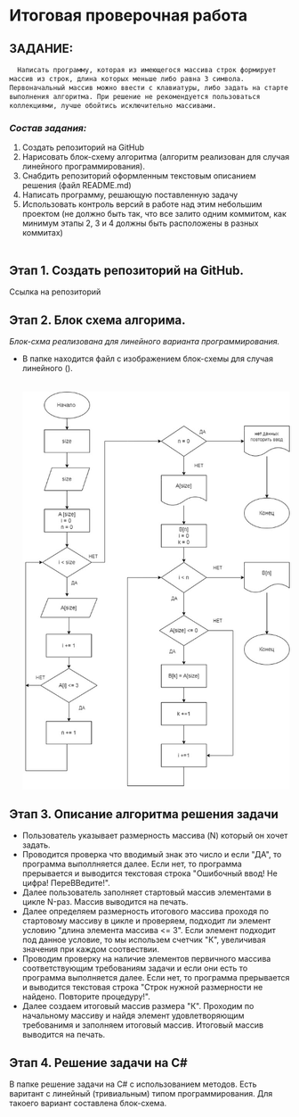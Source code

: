 # Итоговая проверочная работа

## __ЗАДАНИЕ:__
      Написать программу, которая из имеющегося массива строк формирует массив из строк, длина которых меньше либо равна 3 символа. Первоначальный массив можно ввести с клавиатуры, либо задать на старте выполнения алгоритма. При решение не рекомендуется пользоваться коллекциями, лучше обойтись исключительно массивами.

### _Состав задания:_
1. Создать репозиторий на GitHub
2. Нарисовать блок-схему алгоритма (алгоритм реализован для случая линейного программирования).
3. Снабдить репозиторий оформленным текстовым описанием решения (файл README.md)
4. Написать программу, решающую поставленную задачу
5. Использовать контроль версий в работе над этим небольшим проектом (не должно быть так, что все залито одним коммитом, как минимум этапы 2, 3 и 4 должны быть расположены в разных коммитах)<br><br>

## __Этап 1.__ Создать репозиторий на GitHub.
Ссылка на репозиторий 

## __Этап 2.__ Блок схема алгорима.
_Блок-схма реализована для линейного варианта программирования._<br>
- В папке находится файл с изображением блок-схемы для случая линейного ().<br><br><br>
![Это алгоритм варианта линейного программирования](alg.jpg)

## __Этап 3.__ Описание алгоритма решения задачи
- Пользователь указывает размерность массива (N) который он хочет задать.
- Проводится проверка что вводимый знак это число и если "ДА", то программа выполлняется далее. Если нет, то программа прерывается и выводится текстовая строка "Ошибочный ввод! Не цифра! ПереВВедите!".
- Далее пользователь заполняет стартовый массив элементами в цикле N-раз. Массив выводится на печать.<br>
- Далее определяем размерность итогового массива проходя по стартовому массиву в цикле и проверяем, подходит ли элемент условию "длина элемента массива <= 3". Если элемент подходит под данное условие, то мы использем счетчик "К", увеличивая значения при каждом соотвествии. <br>
- Проводим проверку на наличие элементов первичного массива соответствующим требованиям задачи и если они есть то программа выполняется далее. Если нет, то программа прерывается и выводится текстовая строка "Строк нужной размерности не найдено. Повторите процедуру!". <br>
- Далее создаем итоговый массив размера "К". Проходим по начальному массиву и найдя элемент удовлетворяющим требованимя и заполняем итоговый массив.
Итоговый массив выводится на печать.

## __Этап 4.__ Решение задачи на C#
В папке решение задачи на C# с использованием методов. 
Есть варитант с линейный (тривиальным) типом программирования. Для такоего вариант составлена блок-схема.<br>

